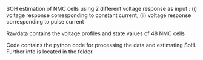 SOH estimation of NMC cells using 2 different voltage response as input : 
  (i) voltage response corresponding to constant current, 
  (ii) voltage response corresponding to pulse current


Rawdata contains the voltage profiles and state values of 48 NMC cells

Code contains the python code for processing the data and estimating SoH. Further info is located in the folder.
